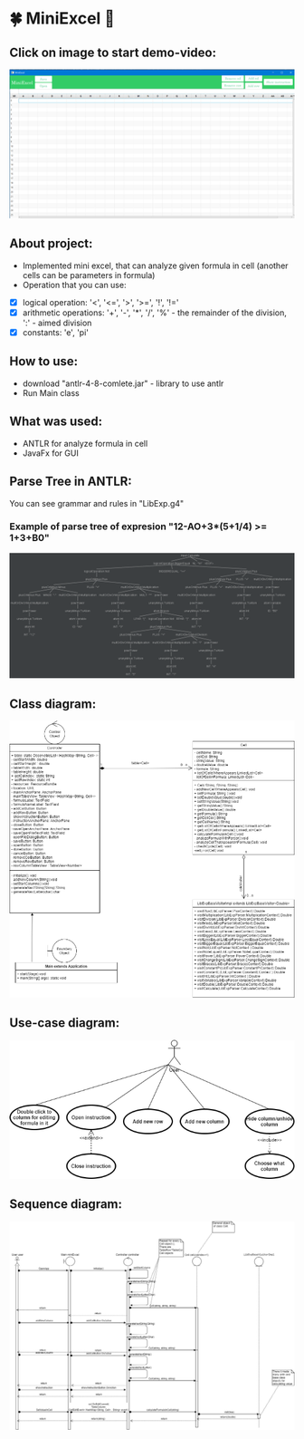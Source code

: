# :four_leaf_clover: MiniExcel :green_heart:
## Click on image to start demo-video:
[![Watch the video](https://github.com/SophiaYarmolenko/MiniExcel/blob/master/StartImage.png)](https://youtu.be/z3g9qKQGX-o)
## About project:
*    Implemented mini excel, that can analyze given formula in cell (another cells can be parameters in formula)
*    Operation that you can use:
- [x] logical operation: '<', '<=', '>', '>=', '!', '!='
- [x] arithmetic operations: '+', '-', '*', '/', '%' - the remainder of the division, ':' - aimed division
- [x] constants: 'e', 'pi' 
## How to use:
*    download "antlr-4-8-comlete.jar" - library to use antlr
*    Run Main class
## What was used:
*    ANTLR for analyze formula in cell
*    JavaFx for GUI
## Parse Tree in ANTLR:
You can see grammar and rules in "LibExp.g4"
### Example of parse tree of expresion "12-AO+3*(5+1/4) >= 1+3+B0"
![ParseTree](https://github.com/SophiaYarmolenko/MiniExcel/blob/master/ParseTree.png)
## Class diagram:
![ClassesDiagram](https://github.com/SophiaYarmolenko/MiniExcel/blob/master/ClassDiagram.png)
## Use-case diagram:
![UseCaseDiagram](https://github.com/SophiaYarmolenko/MiniExcel/blob/master/UseCaseDiagram.png)
## Sequence diagram:
![SequenceDiagram](https://github.com/SophiaYarmolenko/MiniExcel/blob/master/SequenceDiagram.png)

